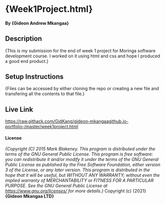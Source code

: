 # {Week1Project.html}
#### By **{Gideon Andrew Mkangaa}**
## Description
{This is my submission for the end of week 1 project for Moringa software development course. I worked on it using html and css and hope I produced a good end product.}
## Setup Instructions
{Files can be accessed by either cloning the repo or creating a new file and transfering all the contents to that file.}
## Live Link
https://raw.githack.com/GidKang/gideon-mkangaagithub.io-portfolio-/master/week1project.html
#### License
*{Copyright (C) 2015 Mark Blakeney. This program is distributed under the terms of the GNU General Public License. This program is free software: you can redistribute it and/or modify it under the terms of the GNU General Public License as published by the Free Software Foundation, either version 3 of the License, or any later version. This program is distributed in the hope that it will be useful, but WITHOUT ANY WARRANTY; without even the implied warranty of MERCHANTABILITY or FITNESS FOR A PARTICULAR PURPOSE. See the GNU General Public License at https://www.gnu.org/licenses/ for more details.}*
Copyright (c) {2021} **{Gideon Mkangaa LTD}**
